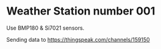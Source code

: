 Weather Station number 001
==========================

Use BMP180 & Si7021 sensors.

Sending data to https://thingspeak.com/channels/159150

